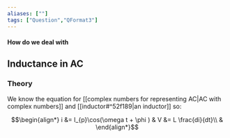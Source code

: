 ```yaml
---
aliases: [""]
tags: ["Question","QFormat3"]
---
```


#### How do we deal with
## Inductance in AC



### Theory
We know the equation for [[complex numbers for representing AC|AC with complex numbers]] and [[inductor#^52f189|an inductor]] so:

$$\begin{align*}
i &= I_{p}\cos(\omega t + \phi ) & V &= L \frac{di}{dt}\\
&
\end{align*}$$
